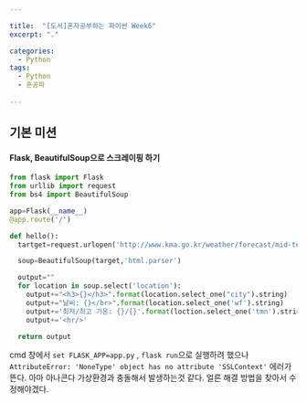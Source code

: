 ```yaml
---

title:  "[도서]혼자공부하는 파이썬 Week6"
excerpt: "."

categories:
  - Python
tags:
  - Python
  - 혼공파
  
---
```

## 기본 미션

#### Flask, BeautifulSoup으로 스크레이핑 하기

~~~python
from flask import Flask
from urllib import request
from bs4 import BeautifulSoup

app=Flask(__name__)
@app.route('/')

def hello():
  tartget=request.urlopen('http://www.kma.go.kr/weather/forecast/mid-term-rss3.jsp?stnId=108')

  soup=BeautifulSoup(target,'html.parser')

  output=""
  for location in soup.select('location'):
    output+="<h3>{}</h3>".format(location.select_one("city").string)
    output+="날씨: {}</br>".format(location.select_one('wf').string)
    output+='최저/최고 기온: {}/{}'.format(loction.select_one('tmn').string,location.select_one('tmx').string)
    output+='<hr/>'

  return output
~~~

cmd 창에서 `set FLASK_APP=app.py` , `flask run`으로 실행하려 했으나 `AttributeError: 'NoneType' object has no attribute 'SSLContext'` 에러가 뜬다. 아마 아나콘다 가상환경과 충돌해서 발생하는것 같다. 얼른 해결 방법을 찾아서 수정해야겠다.